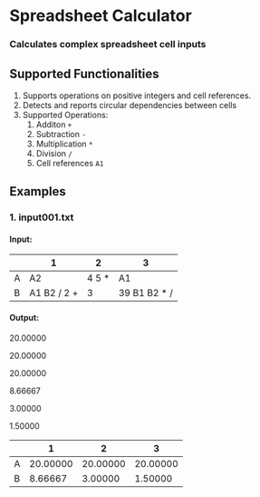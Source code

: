 # Spreadsheet Calculator
### Calculates complex spreadsheet cell inputs

## Supported Functionalities
1. Supports operations on positive integers and cell references.
2. Detects and reports circular dependencies between cells
3. Supported Operations:
	1. Additon `+`
	2. Subtraction `-`
	3. Multiplication `*`
	4. Division `/`
	5. Cell references `A1`

## Examples
### 1. input001.txt

#### Input:

| | 1        | 2           | 3  |
|----| ------------- |---------------| ------|
|A | A2 | 4 5 * | A1|
|B  | A1 B2 / 2 + |3 |39 B1 B2 * /|


#### Output:

20.00000

20.00000

20.00000

8.66667

3.00000

1.50000


| | 1        | 2           | 3  |
|----| ------------- |---------------| ------|
|A| 20.00000     | 20.00000 | 20.00000 |
|B| 8.66667      | 3.00000      | 1.50000 |
